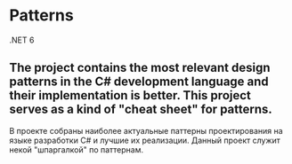 # Patterns
.NET 6

The project contains the most relevant design patterns in the C# development language and their implementation is better. This project serves as a kind of "cheat sheet" for patterns.
-----------------------------------
В проекте собраны наиболее актуальные паттерны проектирования на языке разработки C# и лучшие их реализации. Данный проект служит некой "шпаргалкой" по паттернам.
